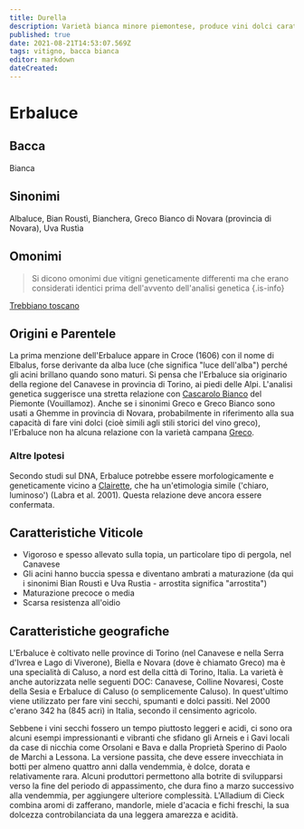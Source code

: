 ```yaml
---
title: Durella
description: Varietà bianca minore piemontese, produce vini dolci caratteristici.
published: true
date: 2021-08-21T14:53:07.569Z
tags: vitigno, bacca bianca
editor: markdown
dateCreated:
---
```


# Erbaluce

## Bacca
Bianca

## Sinonimi
Albaluce, Bian Roustì, Bianchera, Greco Bianco di Novara (provincia di Novara), Uva Rustìa

## Omonimi
> Si dicono omonimi due vitigni geneticamente differenti ma che erano considerati identici prima dell'avvento dell'analisi genetica
{.is-info}

[Trebbiano toscano](/vitigni/Italia/bacca-bianca/trebbiano-toscano)

## Origini e Parentele

La prima menzione dell'Erbaluce appare in Croce (1606) con il nome di Elbalus, forse derivante da alba luce (che significa "luce dell'alba") perché gli acini brillano quando sono maturi. Si pensa che l'Erbaluce sia originario della regione del Canavese in provincia di Torino, ai piedi delle Alpi. L'analisi genetica suggerisce una stretta relazione con [Cascarolo Bianco](/vitigni/Italia/bacca-bianca/cascarolo-bianco) del Piemonte (Vouillamoz). Anche se i sinonimi Greco e Greco Bianco sono usati a Ghemme in provincia di Novara, probabilmente in riferimento alla sua capacità di fare vini dolci (cioè simili agli stili storici del vino greco), l'Erbaluce non ha alcuna relazione con la varietà campana [Greco](/vitigni/Italia/bacca-bianca/greco).

### Altre Ipotesi

Secondo studi sul DNA, Erbaluce potrebbe essere morfologicamente e geneticamente vicino a [Clairette](/vitigni/Francia/bacca-bianca/clairette), che ha un'etimologia simile ('chiaro, luminoso') (Labra et al. 2001). Questa relazione deve ancora essere confermata.

## Caratteristiche Viticole

- Vigoroso e spesso allevato sulla topia, un particolare tipo di pergola, nel Canavese
- Gli acini hanno buccia spessa e diventano ambrati a maturazione (da qui i sinonimi Bian Roustì e Uva Rustìa - arrostita significa "arrostita")
- Maturazione precoce o media 
- Scarsa resistenza all'oidio

## Caratteristiche geografiche 

L'Erbaluce è coltivato nelle province di Torino (nel Canavese e nella Serra d'Ivrea e Lago di Viverone), Biella e Novara (dove è chiamato Greco) ma è una specialità di Caluso, a nord est della città di Torino, Italia. La varietà è anche autorizzata nelle seguenti DOC: Canavese, Colline Novaresi, Coste della Sesia e Erbaluce di Caluso (o semplicemente Caluso). In quest'ultimo viene utilizzato per fare vini secchi, spumanti e dolci passiti. Nel 2000 c'erano 342 ha (845 acri) in Italia, secondo il censimento agricolo.

Sebbene i vini secchi fossero un tempo piuttosto leggeri e acidi, ci sono ora alcuni esempi impressionanti e vibranti che sfidano gli Arneis e i Gavi locali da case di nicchia come Orsolani e Bava e dalla Proprietà Sperino di Paolo de Marchi a Lessona. La versione passita, che deve essere invecchiata in botti per almeno quattro anni dalla vendemmia, è dolce, dorata e relativamente rara. Alcuni produttori permettono alla botrite di svilupparsi verso la fine del periodo di appassimento, che dura fino a marzo successivo alla vendemmia, per aggiungere ulteriore complessità. L'Alladium di Cieck combina aromi di zafferano, mandorle, miele d'acacia e fichi freschi, la sua dolcezza controbilanciata da una leggera amarezza e acidità.

